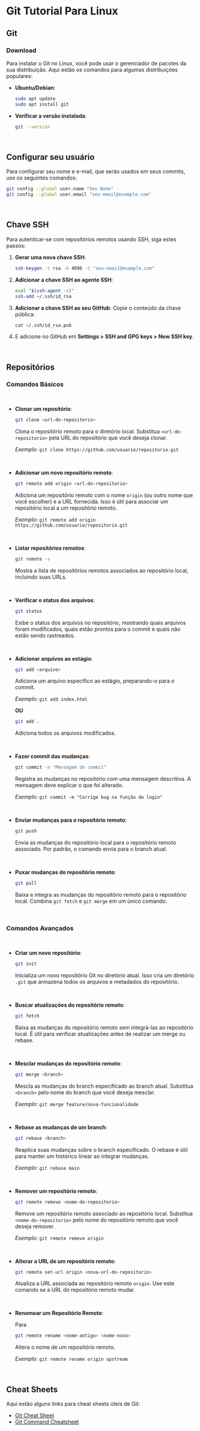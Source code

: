# Git Tutorial Para Linux

## Git

### Download
Para instalar o Git no Linux, você pode usar o gerenciador de pacotes da sua distribuição. Aqui estão os comandos para algumas distribuições populares:
<br>

- **Ubuntu/Debian**:

  ```bash
  sudo apt update
  sudo apt install git
  ```

- **Verificar a versão instalada**:
 
  ```bash
  git --version
  ```
<br>

## Configurar seu usuário
Para configurar seu nome e e-mail, que serão usados em seus commits, use os seguintes comandos:

```bash
git config --global user.name "Seu Nome"
git config --global user.email "seu-email@example.com"
```
<br>

## Chave SSH
Para autenticar-se com repositórios remotos usando SSH, siga estes passos:
<br>

1. **Gerar uma nova chave SSH**:
   ```bash
   ssh-keygen -t rsa -b 4096 -C "seu-email@example.com"
   ```

2. **Adicionar a chave SSH ao agente SSH**:
   ```bash
   eval "$(ssh-agent -s)"
   ssh-add ~/.ssh/id_rsa
   ```

3. **Adicionar a chave SSH ao seu GitHub**:
   Copie o conteúdo da chave pública:
   ```bash
   cat ~/.ssh/id_rsa.pub
   ```
4. E adicione no GitHub em **Settings > SSH and GPG keys > New SSH key**.
<br>

## Repositórios

### Comandos Básicos
<br>

- **Clonar um repositório**:
  
  ```bash
  git clone <url-do-repositorio>
  ```
  Clona o repositório remoto para o diretório local. Substitua `<url-do-repositorio>` pela URL do repositório que você deseja clonar.

  *Exemplo:* `git clone https://github.com/usuario/repositorio.git`
<br>

- **Adicionar um novo repositório remoto**:
  
  ```bash
  git remote add origin <url-do-repositorio>
  ```
  Adiciona um repositório remoto com o nome `origin` (ou outro nome que você escolher) e a URL fornecida. Isso é útil para associar um repositório local a um repositório remoto.

  *Exemplo:* `git remote add origin https://github.com/usuario/repositorio.git`
<br>

- **Listar repositórios remotos**:
  
  ```bash
  git remote -v
  ```
  Mostra a lista de repositórios remotos associados ao repositório local, incluindo suas URLs.
<br>

- **Verificar o status dos arquivos**:
  
  ```bash
  git status
  ```
  Exibe o status dos arquivos no repositório, mostrando quais arquivos foram modificados, quais estão prontos para o commit e quais não estão sendo rastreados.
<br>

- **Adicionar arquivos ao estágio**:
  
  ```bash
  git add <arquivo>
  ```
  Adiciona um arquivo específico ao estágio, preparando-o para o commit. 

  *Exemplo:* `git add index.html`
  
  **OU**
  
  ```bash
  git add .
  ```
  Adiciona todos os arquivos modificados.
<br>

- **Fazer commit das mudanças**:
  
  ```bash
  git commit -m "Mensagem do commit"
  ```
  Registra as mudanças no repositório com uma mensagem descritiva. A mensagem deve explicar o que foi alterado.

  *Exemplo:* `git commit -m "Corrige bug na função de login"`
<br>

- **Enviar mudanças para o repositório remoto**:
  
  ```bash
  git push
  ```
  Envia as mudanças do repositório local para o repositório remoto associado. Por padrão, o comando envia para o branch atual.
<br>

- **Puxar mudanças do repositório remoto**:
  
  ```bash
  git pull
  ```
  Baixa e integra as mudanças do repositório remoto para o repositório local. Combina `git fetch` e `git merge` em um único comando.
<br>

### Comandos Avançados
<br>

- **Criar um novo repositório**:
  
  ```bash
  git init
  ```
  Inicializa um novo repositório Git no diretório atual. Isso cria um diretório `.git` que armazena todos os arquivos e metadados do repositório.
<br>

- **Buscar atualizações do repositório remoto**:
  
  ```bash
  git fetch
  ```
  Baixa as mudanças do repositório remoto sem integrá-las ao repositório local. É útil para verificar atualizações antes de realizar um merge ou rebase.
<br>

- **Mesclar mudanças do repositório remoto**:
  
  ```bash
  git merge <branch>
  ```
  Mescla as mudanças do branch especificado ao branch atual. Substitua `<branch>` pelo nome do branch que você deseja mesclar.

  *Exemplo:* `git merge feature/nova-funcionalidade`
<br>

- **Rebase as mudanças de um branch**:
  
  ```bash
  git rebase <branch>
  ```
  Reaplica suas mudanças sobre o branch especificado. O rebase é útil para manter um histórico linear ao integrar mudanças.

  *Exemplo:* `git rebase main`
<br>

- **Remover um repositório remoto**:
  
  ```bash
  git remote remove <nome-do-repositorio>
  ```
  Remove um repositório remoto associado ao repositório local. Substitua `<nome-do-repositorio>` pelo nome do repositório remoto que você deseja remover.

  *Exemplo:* `git remote remove origin`
<br>

- **Alterar a URL de um repositório remoto**:
  
  ```bash
  git remote set-url origin <nova-url-do-repositorio>
  ```
  Atualiza a URL associada ao repositório remoto `origin`. Use este comando se a URL do repositório remoto mudar.
<br>

- **Renomear um Repositório Remoto**:
  
  Para 
  ```bash
  git remote rename <nome-antigo> <nome-novo>
  ```
  Altera o nome de um repositório remoto.

  *Exemplo:* `git remote rename origin upstream`
<br>

## Cheat Sheets
Aqui estão alguns links para cheat sheets úteis de Git:

- [Git Cheat Sheet](https://education.github.com/git-cheat-sheet-education.pdf)
- [Git Command Cheatsheet](https://github.github.io/git-cheat-sheet/)
